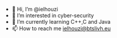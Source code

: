 - 👋 Hi, I’m @ielhouzi
- 👀 I’m interested in cyber-security
- 🌱 I’m currently learning C++,C and Java
- 📫 How to reach me ielhouzi@btslivh.eu
